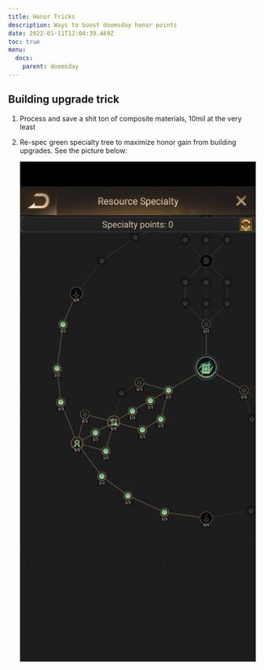 ```yaml
---
title: Honor Tricks
description: Ways to boost doomsday honor points
date: 2022-01-11T12:04:39.469Z
toc: true
menu:
  docs:
    parent: doomsday
---
```

## Building upgrade trick

1. Process and save a shit ton of composite materials, 10mil at the very least
2. Re-spec green specialty tree to maximize honor gain from building upgrades. See the picture below:

   ![](604772.jpg)